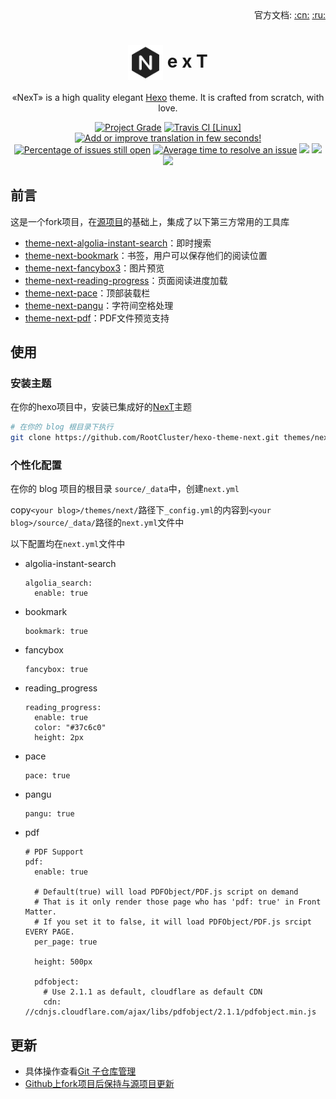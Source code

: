 <div align="right">官方文档:  
<a title="Chinese" href="docs/zh-CN/README.md">:cn:</a>
<a title="Russian" href="docs/ru/README.md">:ru:</a></div>

# <div align="center"><a title="Go to homepage" href="https://theme-next.org"><img align="center" width="56" height="56" src="https://raw.githubusercontent.com/theme-next/hexo-theme-next/master/source/images/logo.svg?sanitize=true"></a> e x T</div>

<p align="center">«NexT» is a high quality elegant <a href="http://hexo.io">Hexo</a> theme. It is crafted from scratch, with love.</p>

<p align="center">
  <a href="https://www.codacy.com/app/theme-next/hexo-theme-next?utm_source=github.com&amp;utm_medium=referral&amp;utm_content=theme-next/hexo-theme-next&amp;utm_campaign=Badge_Grade"><img src="https://api.codacy.com/project/badge/Grade/72f7fe7609c2438a92069f448e5a341a" title="Project Grade"></a>
  <a href="https://travis-ci.org/theme-next/hexo-theme-next?branch=master"><img src="https://travis-ci.org/theme-next/hexo-theme-next.svg?branch=master" title="Travis CI [Linux]"></a>
  <a href="https://crwd.in/theme-next"><img src="https://d322cqt584bo4o.cloudfront.net/theme-next/localized.svg" title="Add or improve translation in few seconds!"></a>
  <a href="https://github.com/theme-next/hexo-theme-next/issues"><img src="http://isitmaintained.com/badge/open/theme-next/hexo-theme-next.svg" title="Percentage of issues still open"></a>
  <a href="https://github.com/theme-next/hexo-theme-next/issues"><img src="http://isitmaintained.com/badge/resolution/theme-next/hexo-theme-next.svg" title="Average time to resolve an issue"></a>
  <a href="https://github.com/theme-next/hexo-theme-next/releases"><img src="https://badge.fury.io/gh/theme-next%2Fhexo-theme-next.svg"></a>
  <a href="http://hexo.io"><img src="https://img.shields.io/badge/hexo-%3E%3D%203.5.0-blue.svg"></a>
  <a href="https://github.com/theme-next/hexo-theme-next/blob/master/LICENSE.md"><img src="https://img.shields.io/badge/license-%20AGPL-blue.svg"></a>
</p>

## 前言
这是一个fork项目，在[源项目](https://github.com/theme-next/hexo-theme-next)的基础上，集成了以下第三方常用的工具库
* [theme-next-algolia-instant-search](https://github.com/theme-next/theme-next-algolia-instant-search)：即时搜索
* [theme-next-bookmark](https://github.com/theme-next/theme-next-bookmark)：书签，用户可以保存他们的阅读位置
* [theme-next-fancybox3](https://github.com/theme-next/theme-next-fancybox3)：图片预览
* [theme-next-reading-progress](https://github.com/theme-next/theme-next-reading-progress)：页面阅读进度加载
* [theme-next-pace](https://github.com/theme-next/theme-next-pace)：顶部装载栏
* [theme-next-pangu](https://github.com/theme-next/theme-next-pangu)：字符间空格处理
* [theme-next-pdf](https://github.com/theme-next/theme-next-pdf)：PDF文件预览支持

## 使用

### 安装主题
在你的hexo项目中，安装已集成好的[NexT](https://github.com/RootCluster/hexo-theme-next)主题
```bash
# 在你的 blog 根目录下执行
git clone https://github.com/RootCluster/hexo-theme-next.git themes/next
```

### 个性化配置
在你的 blog 项目的根目录 `source/_data`中，创建`next.yml`

copy`<your blog>/themes/next/`路径下`_config.yml`的内容到`<your blog>/source/_data/`路径的`next.yml`文件中

以下配置均在`next.yml`文件中
* algolia-instant-search
  ```
  algolia_search:
    enable: true
  ```
* bookmark
  ```
  bookmark: true
  ```
* fancybox
  ```
  fancybox: true
  ```
* reading_progress
  ```
  reading_progress:
    enable: true
    color: "#37c6c0"
    height: 2px
  ```
* pace
  ```
  pace: true
  ```
* pangu
  ```
  pangu: true
  ```
* pdf
  ```
  # PDF Support
  pdf:
    enable: true

    # Default(true) will load PDFObject/PDF.js script on demand
    # That is it only render those page who has 'pdf: true' in Front Matter.
    # If you set it to false, it will load PDFObject/PDF.js srcipt EVERY PAGE.
    per_page: true

    height: 500px

    pdfobject:
      # Use 2.1.1 as default, cloudflare as default CDN
      cdn: //cdnjs.cloudflare.com/ajax/libs/pdfobject/2.1.1/pdfobject.min.js
  ```

## 更新
* 具体操作查看[Git 子仓库管理](https://incoder.org/2018/05/17/git-sub/#git-subtree-%E5%B8%B8%E7%94%A8%E6%93%8D%E4%BD%9C-%E9%87%8D%E7%82%B9)
* [Github上fork项目后保持与源项目更新](https://segmentfault.com/a/1190000008401427)

